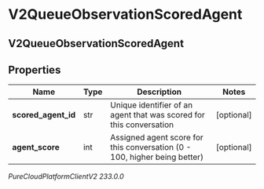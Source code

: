 # V2QueueObservationScoredAgent

## V2QueueObservationScoredAgent

## Properties

|Name | Type | Description | Notes|
|------------ | ------------- | ------------- | -------------|
| **scored_agent_id** | str | Unique identifier of an agent that was scored for this conversation | [optional] |
| **agent_score** | int | Assigned agent score for this conversation (0 - 100, higher being better) | [optional] |



_PureCloudPlatformClientV2 233.0.0_
